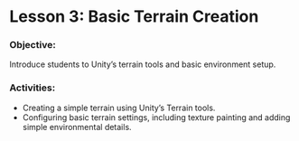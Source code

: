 # Lesson 3: Basic Terrain Creation
### Objective:
Introduce students to Unity’s terrain tools and basic environment setup.
### Activities:
* Creating a simple terrain using Unity’s Terrain tools.
* Configuring basic terrain settings, including texture painting and adding simple environmental details.